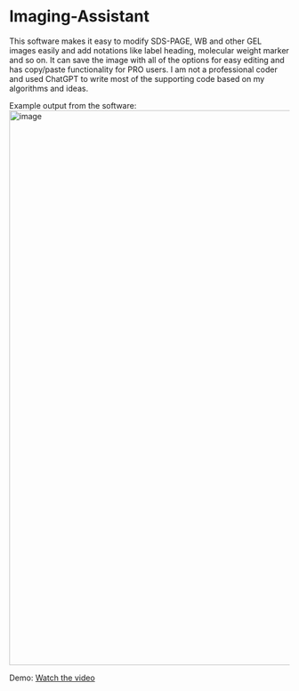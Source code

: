 # Imaging-Assistant
This software makes it easy to modify SDS-PAGE, WB and other GEL images easily and add notations like label heading, molecular weight marker and so on. It can save the image with all of the options for easy editing and has copy/paste functionality for PRO users. I am not a professional coder and used ChatGPT to write most of the supporting code based on my algorithms and ideas.

Example output from the software:
<img width="997" alt="image" src="https://github.com/user-attachments/assets/5a4c259f-671f-4314-9ba0-851801156b25" />


Demo:
[Watch the video](https://github.com/Anindya-Karmaker/Imaging-Assistant/blob/main/Video_instructions_Imaging_assistant_v2.mp4)
